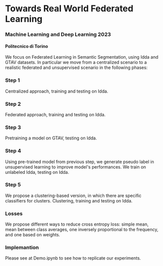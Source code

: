 # Towards Real World Federated Learning
### Machine Learning and Deep Learning 2023
#### Politecnico di Torino
We focus on Federated Learning in Semantic Segmentation, using Idda and GTAV datasets.
In particular we move from a centralized scenario to a realistic federated and unsupervised scenario in the following phases:
### Step 1
Centralized approach, training and testing on Idda.
### Step 2
Federated approach, training and testing on Idda.
### Step 3
Pretraining a model on GTAV, testing on Idda.
### Step 4
Using pre-trained model from previous step, we generate pseudo label in unsupervised learning to improve model's performances.
We train on unlabeled  Idda, testing on Idda.
### Step 5
We propose a clustering-based version, in which there are specific classifiers for clusters. Clustering, training and testing on Idda.
### Losses
We propose different ways to reduce cross entropy loss: simple mean, mean between class averages, one inversely proportional to the frequency, and one based on weights.
### Implemantion
Please see at Demo.ipynb to see how to replicate our experiments.
